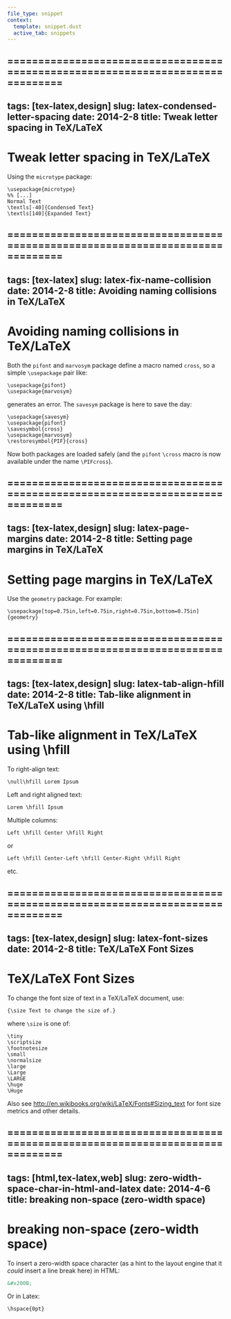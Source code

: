 ```yaml
---
file_type: snippet
context:
  template: snippet.dust
  active_tab: snippets
---
```

===============================================================================
---
tags: [tex-latex,design]
slug: latex-condensed-letter-spacing
date: 2014-2-8
title: Tweak letter spacing in TeX/LaTeX
---

# Tweak letter spacing in TeX/LaTeX

Using the `microtype` package:

```
\usepackage{microtype}
%% [...]
Normal Text
\textls[-40]{Condensed Text}
\textls[140]{Expanded Text}
```

===============================================================================
---
tags: [tex-latex]
slug: latex-fix-name-collision
date: 2014-2-8
title: Avoiding naming collisions in TeX/LaTeX
---

# Avoiding naming collisions in TeX/LaTeX

Both the `pifont` and `marvosym` package define a macro named `cross`, so a simple `\usepackage` pair like:

```
\usepackage{pifont}
\usepackage{marvosym}
```

generates an error.  The `savesym` package is here to save the day:

```
\usepackage{savesym}
\usepackage{pifont}
\savesymbol{cross}
\usepackage{marvosym}
\restoresymbol{PIF}{cross}
```

Now both packages are loaded safely (and the `pifont` `\cross` macro is now available under the name `\PIFcross`).

===============================================================================
---
tags: [tex-latex,design]
slug: latex-page-margins
date: 2014-2-8
title: Setting page margins in TeX/LaTeX
---

# Setting page margins in TeX/LaTeX

Use the `geometry` package. For example:

```
\usepackage[top=0.75in,left=0.75in,right=0.75in,bottom=0.75in]{geometry}
```

===============================================================================
---
tags: [tex-latex,design]
slug: latex-tab-align-hfill
date: 2014-2-8
title: Tab-like alignment in TeX/LaTeX using \hfill
---

# Tab-like alignment in TeX/LaTeX using \hfill

To right-align text:

```
\null\hfill Lorem Ipsum
```

Left and right aligned text:

```
Lorem \hfill Ipsum
```

Multiple columns:

```
Left \hfill Center \hfill Right
```

or

```
Left \hfill Center-Left \hfill Center-Right \hfill Right
```

etc.

===============================================================================
---
tags: [tex-latex,design]
slug: latex-font-sizes
date: 2014-2-8
title: TeX/LaTeX Font Sizes
---

# TeX/LaTeX Font Sizes

To change the font size of text in a TeX/LaTeX document, use:

```
{\size Text to change the size of.}
```

where `\size` is one of:

```
\tiny
\scriptsize
\footnotesize
\small
\normalsize
\large
\Large
\LARGE
\huge
\Huge
```

Also see <http://en.wikibooks.org/wiki/LaTeX/Fonts#Sizing_text> for font size metrics and other details.


===============================================================================
---
tags: [html,tex-latex,web]
slug: zero-width-space-char-in-html-and-latex
date: 2014-4-6
title: breaking non-space (zero-width space)
---
# breaking non-space (zero-width space)
 
To insert a zero-width space character (as a hint to the layout engine that it *could* insert a line break here) in HTML:

```html
&#x200B;
```

Or in Latex:

```
\hspace{0pt}
```
